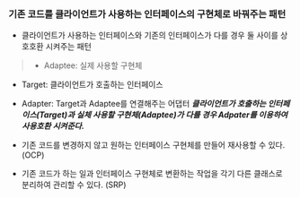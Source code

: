 ### 기존 코드를 클라이언트가 사용하는 인터페이스의 구현체로 바꿔주는 패턴

- 클라이언트가 사용하는 인터페이스와 기존의 인터페이스가 다를 경우 둘 사이를 상호호환 시켜주는 패턴

>  - Adaptee: 실제 사용할 구현체
- Target: 클라이언트가 호출하는 인터페이스
- Adapter: Target과 Adaptee를 연결해주는 어댑터
  ___클라이언트가 호출하는 인터페이스(Target)과 실체 사용할 구현체(Adaptee)가 다를 경우 Adpater를 이용하여 사용호환 시켜준다.___

- 기존 코드를 변경하지 않고 원하는 인터페이스 구현체를 만들어 재사용할 수 있다. (OCP)

- 기존 코드가 하는 일과 인터페이스 구현체로 변환하는 작업을 각기 다른 클래스로 분리하여 관리할 수 있다. (SRP)